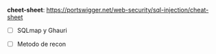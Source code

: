 **cheet-sheet**: https://portswigger.net/web-security/sql-injection/cheat-sheet

- [ ] SQLmap y Ghauri
- [ ] Metodo de recon


